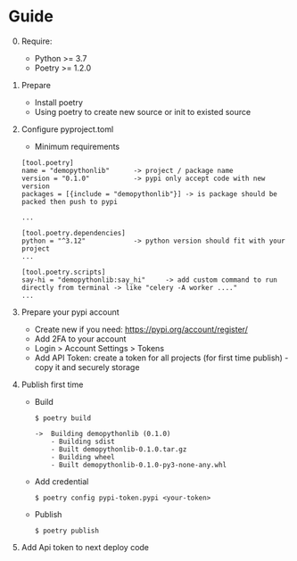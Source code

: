 # Guide
0. Require:
    - Python >= 3.7
    - Poetry >= 1.2.0
1. Prepare
    - Install poetry 
    - Using poetry to create new source or init to existed source

2. Configure pyproject.toml
    - Minimum requirements
    ```
    [tool.poetry]
    name = "demopythonlib"      -> project / package name
    version = "0.1.0"           -> pypi only accept code with new version 
    packages = [{include = "demopythonlib"}] -> is package should be packed then push to pypi
    
    ...

    [tool.poetry.dependencies]
    python = "^3.12"            -> python version should fit with your project
    ...

    [tool.poetry.scripts]
    say-hi = "demopythonlib:say_hi"     -> add custom command to run directly from terminal -> like "celery -A worker ...."
    ...

    ```
3. Prepare your pypi account
    - Create new if you need: https://pypi.org/account/register/ 
    - Add 2FA to your account
    - Login > Account Settings > Tokens
    - Add API Token: create a token for all projects (for first time publish) - copy it and securely storage

4. Publish first time
    - Build 
        ```
        $ poetry build
        
        ->  Building demopythonlib (0.1.0)
            - Building sdist
            - Built demopythonlib-0.1.0.tar.gz
            - Building wheel
            - Built demopythonlib-0.1.0-py3-none-any.whl
        ```
    - Add credential
        ``` https://python-poetry.org/docs/repositories/#configuring-credentials
        $ poetry config pypi-token.pypi <your-token>
        ```
    - Publish
        ```
        $ poetry publish
        ```


10. Add Api token to next deploy code
    